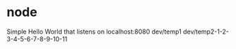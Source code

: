 # node 

Simple Hello World that listens on localhost:8080
dev/temp1
dev/temp2-1-2-3-4-5-6-7-8-9-10-11
